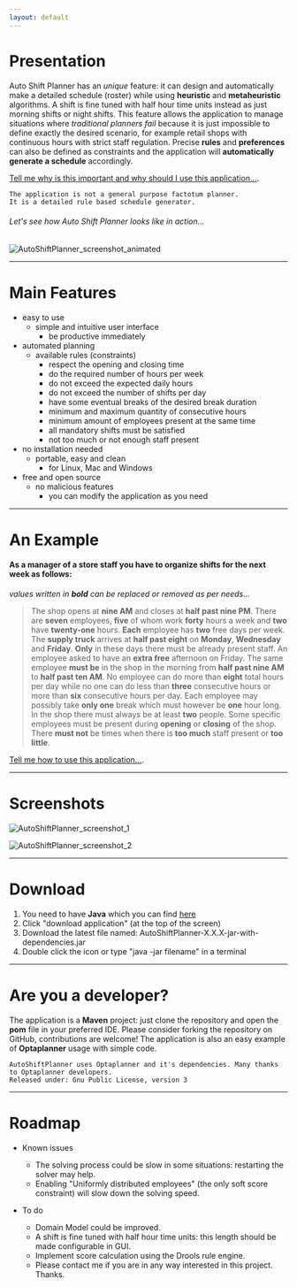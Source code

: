 ```yaml
---
layout: default
---
```


# Presentation

Auto Shift Planner has an *unique* feature: it can design and automatically make a detailed schedule (roster) while using **heuristic** and **metaheuristic** algorithms. A shift is fine tuned with half hour time units instead as just morning shifts or night shifts. This feature allows the application to manage situations where *traditional planners fail* because it is just impossible to define exactly the desired scenario, for example retail shops with continuous hours with strict staff regulation. Precise **rules** and **preferences** can also be defined as constraints and the application will **automatically generate a schedule** accordingly.

[Tell me why is this important and why should I use this application...](./about.html).

```
The application is not a general purpose factotum planner.
It is a detailed rule based schedule generator.
```

###### Let's see how Auto Shift Planner looks like in action...

![AutoShiftPlanner_screenshot_animated](/images/AutoShiftPlanner_screenshot_animated.gif)

* * *

# Main Features

- easy to use
  - simple and intuitive user interface
    - be productive immediately
- automated planning
  - available rules (constraints)
    - respect the opening and closing time
    - do the required number of hours per week
    - do not exceed the expected daily hours
    - do not exceed the number of shifts per day
    - have some eventual breaks of the desired break duration
    - minimum and maximum quantity of consecutive hours
    - minimum amount of employees present at the same time
    - all mandatory shifts must be satisfied
    - not too much or not enough staff present
- no installation needed
  - portable, easy and clean
    - for Linux, Mac and Windows
- free and open source
  - no malicious features
    - you can modify the application as you need

* * *

# An Example

#### As a manager of a store staff you have to organize shifts for the next week as follows:

*values ​​written in **bold** can be replaced or removed as per needs...*

> The shop opens at **nine AM** and closes at **half past nine PM**. There are **seven** employees, **five** of whom work **forty** hours a week and **two** have **twenty-one** hours. **Each** employee has **two** free days per week. The **supply truck** arrives at **half past eight** on **Monday**, **Wednesday** and **Friday**. **Only** in these days there must be already present staff. An employee asked to have an **extra free** afternoon on Friday. The same employee **must be** in the shop in the morning from **half past nine AM** to **half past ten AM**. No employee can do more than **eight** total hours per day while no one can do less than **three** consecutive hours or more than **six** consecutive hours per day. Each employee may possibly take **only one** break which must however be **one** hour long. In the shop there must always be at least **two** people. Some specific employees must be present during **opening** or **closing** of the shop. There **must not** be times when there is **too much** staff present or **too little**.

[Tell me how to use this application...](./usage.html).

* * *

# Screenshots

![AutoShiftPlanner_screenshot_1](/images/AutoShiftPlanner_screenshot_1.png)

![AutoShiftPlanner_screenshot_2](/images/AutoShiftPlanner_screenshot_2.png)

* * *

# Download

1. You need to have **Java** which you can find [here](https://java.com)
1. Click "download application" (at the top of the screen)
1. Download the latest file named: AutoShiftPlanner-X.X.X-jar-with-dependencies.jar
1. Double click the icon or type "java -jar filename" in a terminal

* * *

# Are you a developer?

The application is a **Maven** project: just clone the repository and open the **pom** file in your preferred IDE. Please consider forking the repository on GitHub, contributions are welcome! The application is also an easy example of **Optaplanner** usage with simple code.

```
AutoShiftPlanner uses Optaplanner and it's dependencies. Many thanks to Optaplanner developers.
Released under: Gnu Public License, version 3
```

* * *

# Roadmap

- Known issues
  - The solving process could be slow in some situations: restarting the solver may help.
  - Enabling "Uniformly distributed employees" (the only soft score constraint) will slow down the solving speed.

- To do 
  - Domain Model could be improved.
  - A shift is fine tuned with half hour time units: this length should be made configurable in GUI.
  - Implement score calculation using the Drools rule engine.
  - Please contact me if you are in any way interested in this project. Thanks.